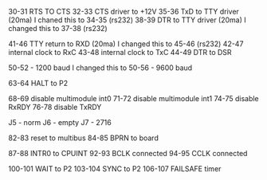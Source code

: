 30-31 RTS TO CTS
32-33 CTS driver to +12V
35-36 TxD to TTY driver (20ma)
  I chaned this to 34-35 (rs232)
38-39 DTR to TTY driver (20ma)
  I changed this to 37-38 (rs232)

41-46 TTY return to RXD (20ma)
  I changed this to 45-46 (rs232)
42-47 internal clock to RxC
43-48 internal clock to TxC
44-49 DTR to DSR

50-52 - 1200 baud
  I changed this to 50-56 - 9600 baud

63-64 HALT to P2

68-69 disable multimodule int0
71-72 disable multimodule int1
74-75 disable RxRDY
76-78 disable TxRDY

J5 - norm
J6 - empty
J7 - 2716

82-83 reset to multibus
84-85 BPRN to board

87-88 INTR0 to CPUINT
92-93 BCLK connected
94-95 CCLK connected

100-101 WAIT to P2
103-104 SYNC to P2
106-107 FAILSAFE timer
